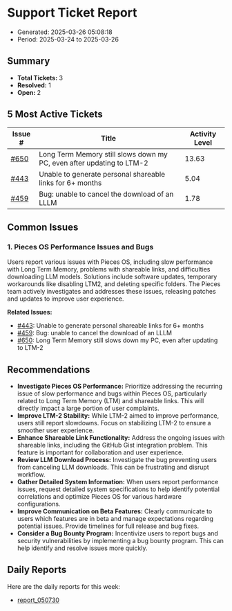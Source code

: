# Support Ticket Report
- Generated: 2025-03-26 05:08:18
- Period: 2025-03-24 to 2025-03-26

## Summary
- **Total Tickets:** 3
- **Resolved:** 1
- **Open:** 2

## 5 Most Active Tickets
| Issue # | Title | Activity Level |
|---------|-------|----------------|
| [#650](https://github.com/pieces-app/support/issues/650) | Long Term Memory still slows down my PC, even after updating to LTM-2 | 13.63 |
| [#443](https://github.com/pieces-app/support/issues/443) | Unable to generate personal shareable links for 6+ months | 5.04 |
| [#459](https://github.com/pieces-app/support/issues/459) | Bug: unable to cancel the download of an LLLM | 1.78 |

## Common Issues
### 1. Pieces OS Performance Issues and Bugs
Users report various issues with Pieces OS, including slow performance with Long Term Memory, problems with shareable links, and difficulties downloading LLM models. Solutions include software updates, temporary workarounds like disabling LTM2, and deleting specific folders. The Pieces team actively investigates and addresses these issues, releasing patches and updates to improve user experience.

**Related Issues:**
- [#443](https://github.com/pieces-app/support/issues/443): Unable to generate personal shareable links for 6+ months
- [#459](https://github.com/pieces-app/support/issues/459): Bug: unable to cancel the download of an LLLM
- [#650](https://github.com/pieces-app/support/issues/650): Long Term Memory still slows down my PC, even after updating to LTM-2


## Recommendations
- **Investigate Pieces OS Performance:** Prioritize addressing the recurring issue of slow performance and bugs within Pieces OS, particularly related to Long Term Memory (LTM) and shareable links. This will directly impact a large portion of user complaints.
- **Improve LTM-2 Stability:** While LTM-2 aimed to improve performance, users still report slowdowns. Focus on stabilizing LTM-2 to ensure a smoother user experience.
- **Enhance Shareable Link Functionality:** Address the ongoing issues with shareable links, including the GitHub Gist integration problem. This feature is important for collaboration and user experience.
- **Review LLM Download Process:** Investigate the bug preventing users from canceling LLM downloads. This can be frustrating and disrupt workflow.
- **Gather Detailed System Information:** When users report performance issues, request detailed system specifications to help identify potential correlations and optimize Pieces OS for various hardware configurations.
- **Improve Communication on Beta Features:** Clearly communicate to users which features are in beta and manage expectations regarding potential issues. Provide timelines for full release and bug fixes.
- **Consider a Bug Bounty Program:** Incentivize users to report bugs and security vulnerabilities by implementing a bug bounty program. This can help identify and resolve issues more quickly.

## Daily Reports
Here are the daily reports for this week:

- [report_050730](daily/2025-03-26/report_050730.md)
